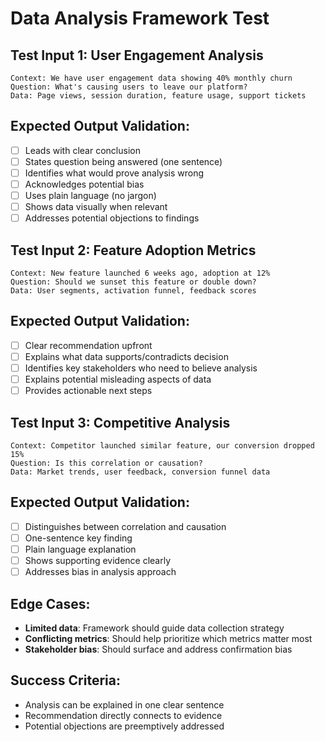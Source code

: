 # Data Analysis Framework Test

## Test Input 1: User Engagement Analysis
```
Context: We have user engagement data showing 40% monthly churn
Question: What's causing users to leave our platform?
Data: Page views, session duration, feature usage, support tickets
```

## Expected Output Validation:
- [ ] Leads with clear conclusion
- [ ] States question being answered (one sentence)
- [ ] Identifies what would prove analysis wrong
- [ ] Acknowledges potential bias
- [ ] Uses plain language (no jargon)
- [ ] Shows data visually when relevant
- [ ] Addresses potential objections to findings

## Test Input 2: Feature Adoption Metrics
```
Context: New feature launched 6 weeks ago, adoption at 12%
Question: Should we sunset this feature or double down?
Data: User segments, activation funnel, feedback scores
```

## Expected Output Validation:
- [ ] Clear recommendation upfront
- [ ] Explains what data supports/contradicts decision
- [ ] Identifies key stakeholders who need to believe analysis
- [ ] Explains potential misleading aspects of data
- [ ] Provides actionable next steps

## Test Input 3: Competitive Analysis
```
Context: Competitor launched similar feature, our conversion dropped 15%
Question: Is this correlation or causation?
Data: Market trends, user feedback, conversion funnel data
```

## Expected Output Validation:
- [ ] Distinguishes between correlation and causation
- [ ] One-sentence key finding
- [ ] Plain language explanation
- [ ] Shows supporting evidence clearly
- [ ] Addresses bias in analysis approach

## Edge Cases:
- **Limited data**: Framework should guide data collection strategy
- **Conflicting metrics**: Should help prioritize which metrics matter most
- **Stakeholder bias**: Should surface and address confirmation bias

## Success Criteria:
- Analysis can be explained in one clear sentence
- Recommendation directly connects to evidence
- Potential objections are preemptively addressed